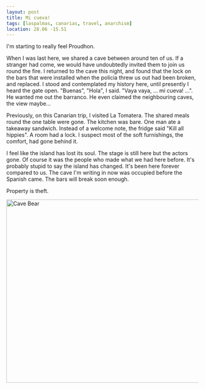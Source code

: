 ```yaml
---
layout: post
title: Mi cueva!
tags: [laspalmas, canarias, travel, anarchism]
location: 28.06 -15.51
---
```


I'm starting to really feel Proudhon.

When I was last here, we shared a cave between around ten of us. If a stranger
had come, we would have undoubtedly invited them to join us round the fire. I
returned to the cave this night, and found that the lock on the bars that were
installed when the policia threw us out had been broken, and replaced. I stood
and contemplated my history here, until presently I heard the gate
open. "Buenas", "Hola", I said. "Vaya vaya, ... mi cueva! ...". He wanted me
out the barranco. He even claimed the neighbouring caves, the view maybe...

Previously, on this Canarian trip, I visited La Tomatera. The shared meals
round the one table were gone. The kitchen was bare. One man ate a takeaway
sandwich. Instead of a welcome note, the fridge said "Kill all hippies".  A
room had a lock. I suspect most of the soft furnishings, the comfort, had gone
behind it.

I feel like the island has lost its soul. The stage is still here but the
actors gone. Of course it was the people who made what we had here
before. It's probably stupid to say the island has changed. It's been here
forever compared to us. The cave I'm writing in now was occupied before the
Spanish came. The bars will break soon enough.

Property is theft.

<img src="https://c7.staticflickr.com/6/5472/31737151766_201d797963_z.jpg"
width="640" height="480" alt="Cave Bear">
